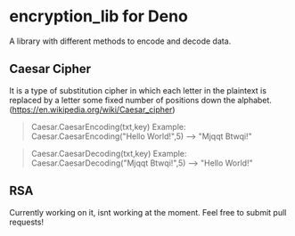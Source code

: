 # encryption_lib for Deno
A library with different methods to encode and decode data.


## Caesar Cipher
It is a type of substitution cipher in which each letter in the plaintext is replaced by a letter some fixed number of positions down the alphabet. 
(https://en.wikipedia.org/wiki/Caesar_cipher)

>Caesar.CaesarEncoding(txt,key)
>Example:
>Caesar.CaesarEncoding("Hello World!",5) --> "Mjqqt Btwqi!"

>Caesar.CaesarDecoding(txt,key)
>Example:
>Caesar.CaesarDecoding("Mjqqt Btwqi!",5) --> "Hello World!"

## RSA
Currently working on it, isnt working at the moment. Feel free to submit pull requests!
